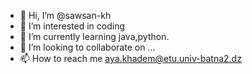 - 👋 Hi, I’m @sawsan-kh
- 👀 I’m interested in coding
- 🌱 I’m currently learning java,python.
- 💞️ I’m looking to collaborate on ...
- 📫 How to reach me aya.khadem@etu.univ-batna2.dz

<!---
sawsan-kh/sawsan-kh is a ✨ special ✨ repository because its `README.md` (this file) appears on your GitHub profile.
You can click the Preview link to take a look at your changes.
--->
